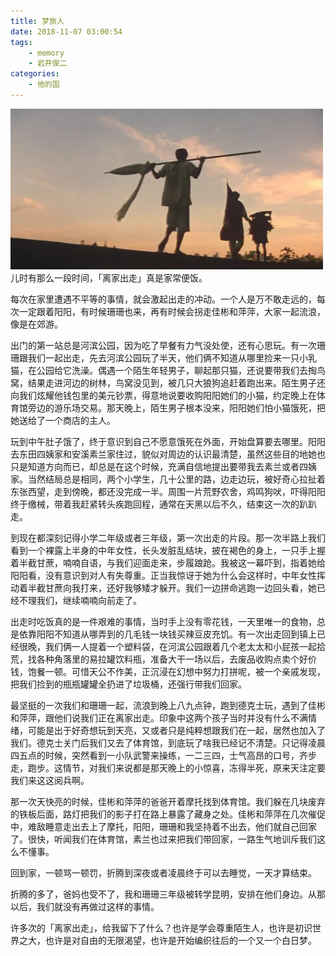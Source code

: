 ```yaml
---
title: 梦旅人
date: 2018-11-07 03:00:54
tags:
    - memory
    - 岩井俊二
categories:
    - 他的国
---
```

![Picnic](/asserts/images/picnic.jpg)
儿时有那么一段时间，「离家出走」真是家常便饭。

<!-- more -->

每次在家里遭遇不平等的事情，就会激起出走的冲动。一个人是万不敢走远的，每次一定跟着阳阳，有时候珊珊也来，再有时候会拐走佳彬和萍萍，大家一起流浪，像是在郊游。

出门的第一站总是河滨公园，因为吃了早餐有力气没处使，还有心思玩。有一次珊珊跟我们一起出走，先去河滨公园玩了半天，他们俩不知道从哪里捡来一只小乳猫，在公园给它洗澡。偶遇一个陌生年轻男子，聊起那只猫，还说要带我们去掏鸟窝，结果走进河边的树林，鸟窝没见到，被几只大狼狗追赶着跑出来。陌生男子还向我们炫耀他钱包里的美元钞票，得意地说要收购阳阳她们的小猫，约定晚上在体育馆旁边的游乐场交易。那天晚上，陌生男子根本没来，阳阳她们怕小猫饿死，把她送给了一个商店的主人。

玩到中午肚子饿了，终于意识到自己不愿意饿死在外面，开始盘算要去哪里。阳阳去东田四姨家和安溪素兰家住过，貌似对周边的认识最清楚，虽然这些目的地她也只是知道方向而已，却总是在这个时候，充满自信地提出要带我去素兰或者四姨家。当然结局总是相同，两个小学生，几十公里的路，边走边玩，被好奇心拉扯着东张西望，走到傍晚，都还没完成一半。周围一片荒野农舍，鸡鸣狗吠，吓得阳阳终于缴械，带着我赶紧转头疾跑回程，通常在天黑以后不久，结束这一次的趴趴走。

到现在都深刻记得小学二年级或者三年级，第一次出走的片段。那一次半路上我们看到一个裸露上半身的中年女性，长头发脏乱结块，披在褐色的身上，一只手上握着半截甘蔗，喃喃自语，与我们迎面走来，步履踉跄。我被这一幕吓到，指着她给阳阳看，没有意识到对人有失尊重。正当我惊讶于她为什么会这样时，中年女性挥动着半截甘蔗向我打来，还好我够矮才躲开。我们一边拼命逃跑一边回头看，她已经不理我们，继续喃喃向前走了。

出走时吃饭真的是一件艰难的事情，当时手上没有零花钱，一天里唯一的食物，总是依靠阳阳不知道从哪弄到的几毛钱一块钱买辣豆皮充饥。有一次出走回到镇上已经很晚，我们俩一人提着一个塑料袋，在河滨公园跟着几个老太太和小屁孩一起拾荒，找各种角落里的易拉罐饮料瓶，准备大干一场以后，去废品收购点卖个好价钱，饱餐一顿。可惜天公不作美，正沉浸在幻想中努力打拼呢，被一个亲戚发现，把我们捡到的瓶瓶罐罐全扔进了垃圾桶，还强行带我们回家。

最坚挺的一次我们和珊珊一起，流浪到晚上八九点钟，跑到德克士玩，遇到了佳彬和萍萍，跟他们说我们正在离家出走。印象中这两个孩子当时并没有什么不满情绪，可能是出于好奇想玩到天亮，又或者只是纯粹想跟我们在一起，居然也加入了我们。德克士关门后我们又去了体育馆，到底玩了啥我已经记不清楚。只记得凌晨四五点的时候，突然看到一小队武警来操练，一二三四，士气高昂的口号，齐步走，跑步。这情节，对我们来说都是那天晚上的小惊喜，冻得半死，原来天注定要我们来这这阅兵啊。

那一次天快亮的时候，佳彬和萍萍的爸爸开着摩托找到体育馆。我们躲在几块废弃的铁板后面，路灯把我们的影子打在路上暴露了藏身之处。佳彬和萍萍在几次催促中，难敌睡意走出去上了摩托，阳阳，珊珊和我坚持着不出去，他们就自己回家了。很快，听闻我们在体育馆，素兰也过来把我们带回家，一路生气地训斥我们这么不懂事。

回到家，一顿骂一顿罚，折腾到深夜或者凌晨终于可以去睡觉，一天才算结束。

折腾的多了，爸妈也受不了，我和珊珊三年级被转学昆明，安排在他们身边。从那以后，我们就没有再做过这样的事情。

许多次的「离家出走」，给我留下了什么？也许是学会尊重陌生人，也许是初识世界之大，也许是对自由的无限渴望，也许是开始编织往后的一个又一个白日梦。
